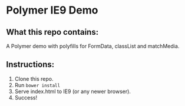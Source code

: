 # Polymer IE9 Demo

## What this repo contains:
A Polymer demo with polyfills for FormData, classList and matchMedia.

## Instructions:
1. Clone this repo.
2. Run `bower install`
3. Serve index.html to IE9 (or any newer browser).
4. Success!